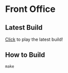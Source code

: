 # Front Office
## Latest Build
[Click](https://puchiedarcy.github.io/front_office/) to play the latest build! 
## How to Build
```
make
``` 
